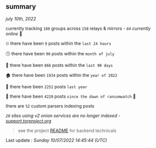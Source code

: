 
## summary
_july 10th, 2022_

currently tracking `108` groups across `158` relays & mirrors - _`64` currently online_ 📡

⏲ there have been `9` posts within the `last 24 hours`

🕓 there have been `90` posts within the `month of july`

📅 there have been `866` posts within the `last 90 days`

🏚 there have been `1934` posts within the `year of 2022`

🚀 there have been `2252` posts `last year`

🦕 there have been `4220` posts `since the dawn of ransomwatch` 🐣

there are `52` custom parsers indexing posts

_`20` sites using v2 onion services are no longer indexed - [support.torproject.org](https://support.torproject.org/onionservices/v2-deprecation/)_

> see the project [README](https://github.com/jmousqueton/ransomwatch#readme) for backend technicals



Last update : _Sunday 10/07/2022 14:45:44 (UTC)_

